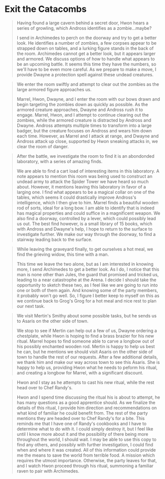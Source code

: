 # Exit the Catacombs

>Having found a large cavern behind a secret door, Hwon hears a series of growling, which Andross identifies as a zombie...maybe?
>
>I send in Archimedes to perch on the doorway and try to get a better look. He identifies a number of zombies, a few corpses appear to be strapped down on tables, and a lurking figure stands in the back of the room. Archimedes cannot get a better look, but it appears larger and armored. We discuss options of how to handle what appears to be an upcoming battle. It seems this time they have the numbers, so we'll have to be even more careful. As we prepare to make a move, I provide Dwayne a protection spell against these undead creatures.

>We enter the room swiftly and attempt to clear out the zombies as the large armored figure approaches us.
>
>Marrel, Hwon, Dwayne, and I enter the room with our bows drawn and begin targeting the zombies down as quickly as possible. As the armored creature approaches, Dwayne and Andross rush it to engage. Marrel, Hwon, and I attempt to continue clearing out the zombies, while the armored creature is distracted by Andross and Dwayne. Andross attempts multiple times to transform into a large badger, but the creature focuses on Andross and wears him down each time. However, as Marrel and I attack at range, and Dwayne and Andross attack up close, supported by Hwon sneaking attacks in, we clear the room of danger.

>After the battle, we investigate the room to find it is an abondonded laboratory, with a series of amazing finds.
>
>We are able to find a cart load of interesting items in this laboratory. A note appears to mention this room was being used to construct an undead army to attack the Spider Tower we have heard so much about. However, it mentions leaving this laboratory in favor of a larging one. I find what appears to be a magical collar on one of the tables, which seems it could drastically improve Andross's intelligence, which I then give to him. Marrel finds a beautiful wooden rod of sorts, ideal for a long bow. I am able to identify that is indeed has magical properties and could suffice in a magnificent weapon. We also find a doorway, controlled by a lever, which could possibly lead us out. The best find however, is a small library of 15 books, which with Andross and Dwayne's help, I hope to return to the surface to investigate further. We make our way through the doorway, to find a stairway leading back to the surface.

>While leaving the graveyard finally, to get ourselves a hot meal, we find the grieving widow, this time with a man.
>
>This time we leave the two alone, but as I am interested in knowing more, I send Archimedes to get a better look. As I do, I notice that this man is none other than Jules, the guard that promised and tricked us, leading to a near catastrophe at the Arena. I decide I should take the opportunity to sketch these two, as I feel like we are going to run into one or both of them again. And knowing some of the party members, it probably won't go well. So, I figure I better keep to myself on this as we continue back to Grog's Grog for a hot meal and nice rest to plan our next task.

>We visit Mertin's Smithy about some possible tasks, but he sends us to Asaris on the other side of town.
>
>We stop to see if Mertin can help out a few of us, Dwayne ordering a chestplate, while Hwon is hoping to find a brass brazier for his new ritual. Marrel hopes to find someone able to carve a longbow out of his possibly enchanted wooden rod. Mertin is happy to help us best he can, but he mentions we should visit Asaris on the other side of town to handle the rest of our requests. After a few additional details, we thank him and make our way across town to see this Asaris. She is happy to help us, providing Hwon what he needs to peform his ritual, and creating a longbow for Marrel, with a significant discount.

>Hwon and I stay as he attempts to cast his new ritual, while the rest head over to Chef Randy's.
>
>Hwon and I spend time discussing the ritual his is about to attempt, he has many questions as a good apprentice should. As we finalize the details of this ritual, I provide him direction and recommendations on what kind of familiar he could benefit from. The rest of the party mentions they are headed over to Chef Randy's for a bite. This reminds me that I have one of Randy's cookbooks and I have to determine what to do with it. I could simply destroy it, but I feel like until I know more about it and the possibility of there being more throughout the world, I should wait. I may be able to use this copy to find any others, and possibly with further investigation, I could find when and where it was created. All of this information could provide me the means to save the world from terrible food. A mission which requires the utmost importance. Otherwise, the party leaves for that, and I watch Hwon proceed through his ritual, summoning a familiar raven to pair with Archimedes.
